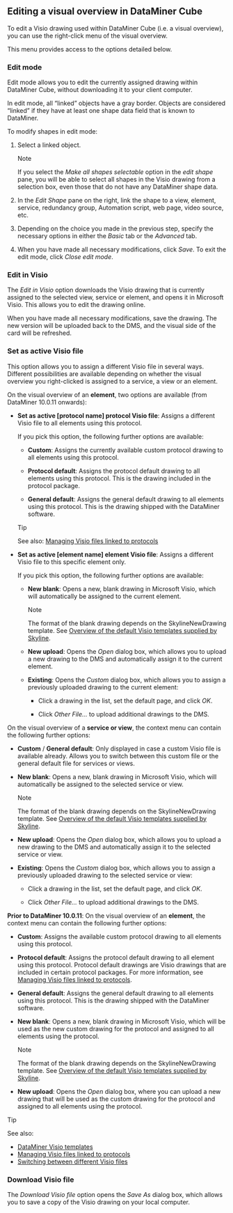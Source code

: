 ## Editing a visual overview in DataMiner Cube

To edit a Visio drawing used within DataMiner Cube (i.e. a visual overview), you can use the right-click menu of the visual overview.

This menu provides access to the options detailed below.

### Edit mode

Edit mode allows you to edit the currently assigned drawing within DataMiner Cube, without downloading it to your client computer.

In edit mode, all “linked” objects have a gray border. Objects are considered “linked” if they have at least one shape data field that is known to DataMiner.

To modify shapes in edit mode:

1. Select a linked object.

    > [!NOTE]
    > If you select the *Make all shapes selectable* option in the *edit shape* pane, you will be able to select all shapes in the Visio drawing from a selection box, even those that do not have any DataMiner shape data.

2. In the *Edit Shape* pane on the right, link the shape to a view, element, service, redundancy group, Automation script, web page, video source, etc.

3. Depending on the choice you made in the previous step, specify the necessary options in either the *Basic* tab or the *Advanced* tab.

4. When you have made all necessary modifications, click *Save*. To exit the edit mode, click *Close edit mode*.

### Edit in Visio

The *Edit in Visio* option downloads the Visio drawing that is currently assigned to the selected view, service or element, and opens it in Microsoft Visio. This allows you to edit the drawing online.

When you have made all necessary modifications, save the drawing. The new version will be uploaded back to the DMS, and the visual side of the card will be refreshed.

### Set as active Visio file

This option allows you to assign a different Visio file in several ways. Different possibilities are available depending on whether the visual overview you right-clicked is assigned to a service, a view or an element.

On the visual overview of an **element**, two options are available (from DataMiner 10.0.11 onwards):

- **Set as active \[protocol name\] protocol Visio file**: Assigns a different Visio file to all elements using this protocol.

    If you pick this option, the following further options are available:

    - **Custom**: Assigns the currently available custom protocol drawing to all elements using this protocol.

    - **Protocol default**: Assigns the protocol default drawing to all elements using this protocol. This is the drawing included in the protocol package.

    - **General default**: Assigns the general default drawing to all elements using this protocol. This is the drawing shipped with the DataMiner software.

    > [!TIP]
    > See also:
    > [Managing Visio files linked to protocols](../protocols/Managing_Visio_files_linked_to_protocols.md)

- **Set as active \[element name\] element Visio file**: Assigns a different Visio file to this specific element only.

    If you pick this option, the following further options are available:

    - **New blank**: Opens a new, blank drawing in Microsoft Visio, which will automatically be assigned to the current element.

        > [!NOTE]
        > The format of the blank drawing depends on the SkylineNewDrawing template. See [Overview of the default Visio templates supplied by Skyline](DataMiner_Visio_templates.md#overview-of-the-default-visio-templates-supplied-by-skyline).

    - **New upload**: Opens the *Open* dialog box, which allows you to upload a new drawing to the DMS and automatically assign it to the current element.

    - **Existing**: Opens the *Custom* dialog box, which allows you to assign a previously uploaded drawing to the current element:

        - Click a drawing in the list, set the default page, and click *OK*.

        - Click *Other File...* to upload additional drawings to the DMS.

On the visual overview of a **service or view**, the context menu can contain the following further options:

- **Custom** / **General default**: Only displayed in case a custom Visio file is available already. Allows you to switch between this custom file or the general default file for services or views.

- **New blank**: Opens a new, blank drawing in Microsoft Visio, which will automatically be assigned to the selected service or view.

    > [!NOTE]
    > The format of the blank drawing depends on the SkylineNewDrawing template. See [Overview of the default Visio templates supplied by Skyline](DataMiner_Visio_templates.md#overview-of-the-default-visio-templates-supplied-by-skyline).

- **New upload**: Opens the *Open* dialog box, which allows you to upload a new drawing to the DMS and automatically assign it to the selected service or view.

- **Existing**: Opens the *Custom* dialog box, which allows you to assign a previously uploaded drawing to the selected service or view:

    - Click a drawing in the list, set the default page, and click *OK*.

    - Click *Other File...* to upload additional drawings to the DMS.

**Prior to DataMiner 10.0.11**: On the visual overview of an **element**, the context menu can contain the following further options:

- **Custom**: Assigns the available custom protocol drawing to all elements using this protocol.

- **Protocol default**: Assigns the protocol default drawing to all element using this protocol. Protocol default drawings are Visio drawings that are included in certain protocol packages. For more information, see [Managing Visio files linked to protocols](../protocols/Managing_Visio_files_linked_to_protocols.md).

- **General default**: Assigns the general default drawing to all elements using this protocol. This is the drawing shipped with the DataMiner software.

- **New blank**: Opens a new, blank drawing in Microsoft Visio, which will be used as the new custom drawing for the protocol and assigned to all elements using the protocol.

    > [!NOTE]
    > The format of the blank drawing depends on the SkylineNewDrawing template. See [Overview of the default Visio templates supplied by Skyline](DataMiner_Visio_templates.md#overview-of-the-default-visio-templates-supplied-by-skyline).

- **New upload**: Opens the *Open* dialog box, where you can upload a new drawing that will be used as the custom drawing for the protocol and assigned to all elements using the protocol.

> [!TIP]
> See also:
> -  [DataMiner Visio templates](DataMiner_Visio_templates.md)
> -  [Managing Visio files linked to protocols](../protocols/Managing_Visio_files_linked_to_protocols.md)
> -  [Switching between different Visio files](../protocols/Managing_Visio_files_linked_to_protocols.md#switching-between-different-visio-files)

### Download Visio file

The *Download Visio file* option opens the *Save As* dialog box, which allows you to save a copy of the Visio drawing on your local computer.
